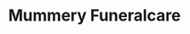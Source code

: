 ---
title: "Mummery Funeralcare"
url: /bexhill-on-sea/mummery-funeralcare-ninfield-road/
shop: Bestattungen
---